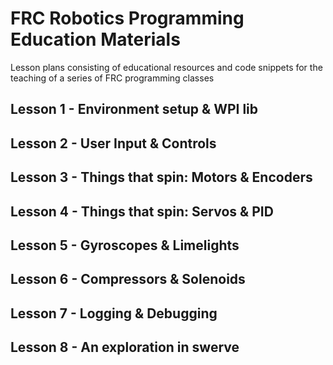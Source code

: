 # FRC Robotics Programming Education Materials

Lesson plans consisting of educational resources and code snippets for the teaching of a series of FRC programming classes

## Lesson 1 - Environment setup & WPI lib
## Lesson 2 - User Input & Controls
## Lesson 3 - Things that spin: Motors & Encoders
## Lesson 4 - Things that spin: Servos & PID
## Lesson 5 - Gyroscopes & Limelights
## Lesson 6 - Compressors & Solenoids
## Lesson 7 - Logging & Debugging
## Lesson 8 - An exploration in swerve
